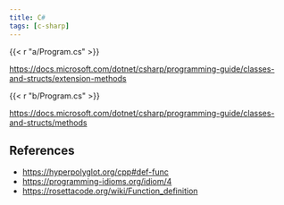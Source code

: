 ```yaml
---
title: C#
tags: [c-sharp]
---
```


{{< r "a/Program.cs" >}}

<https://docs.microsoft.com/dotnet/csharp/programming-guide/classes-and-structs/extension-methods>

{{< r "b/Program.cs" >}}

<https://docs.microsoft.com/dotnet/csharp/programming-guide/classes-and-structs/methods>

## References

- <https://hyperpolyglot.org/cpp#def-func>
- <https://programming-idioms.org/idiom/4>
- <https://rosettacode.org/wiki/Function_definition>
